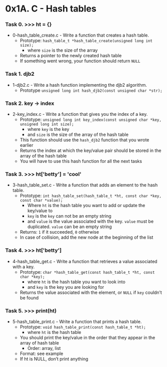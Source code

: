 # 0x1A. C - Hash tables

### Task 0. >>> ht = {} 
* 0-hash_table_create.c - Write a function that creates a hash table.
   * Prototype: `hash_table_t *hash_table_create(unsigned long int size);`
      * where `size` is the size of the array
   * Returns a pointer to the newly created hash table
   * If something went wrong, your function should return `NULL`

### Task 1. djb2 
* 1-djb2.c - Write a hash function implementing the djb2 algorithm.
   * Prototype `unsigned long int hash_djb2(const unsigned char *str);`

### Task 2. key -> index 
* 2-key_index.c - Write a function that gives you the index of a key.
   * Prototype: `unsigned long int key_index(const unsigned char *key, unsigned long int size);`
      * where `key` is the key
      * and `size` is the size of the array of the hash table
   * This function should use the `hash_djb2` function that you wrote earlier
   * Returns the index at which the key/value pair should be stored in the array of the hash table
   * You will have to use this hash function for all the next tasks

### Task 3. >>> ht['betty'] = 'cool'
* 3-hash_table_set.c - Write a function that adds an element to the hash table.
   * Prototype: `int hash_table_set(hash_table_t *ht, const char *key, const char *value);`
      * Where `ht` is the hash table you want to add or update the key/value to
      * `key` is the `key` can not be an empty string
      * and `value` is the value associated with the key. `value` must be duplicated. `value` can be an empty string
   * Returns: `1` if it succeeded, `0` otherwise
   * In case of collision, add the new node at the beginning of the list

### Task 4. >>> ht['betty'] 
* 4-hash_table_get.c - Write a function that retrieves a value associated with a key.
   * Prototype: `char *hash_table_get(const hash_table_t *ht, const char *key);`
      * where `ht` is the hash table you want to look into
      * and `key` is the key you are looking for
   * Returns the value associated with the element, or `NULL` if `key` couldn’t be found

### Task 5. >>> print(ht)
* 5-hash_table_print.c - Write a function that prints a hash table.
   * Prototype: `void hash_table_print(const hash_table_t *ht);`
      * where `ht` is the hash table
   * You should print the key/value in the order that they appear in the array of hash table
      * Order: array, list
   * Format: see example
   * If ht is NULL, don’t print anything
